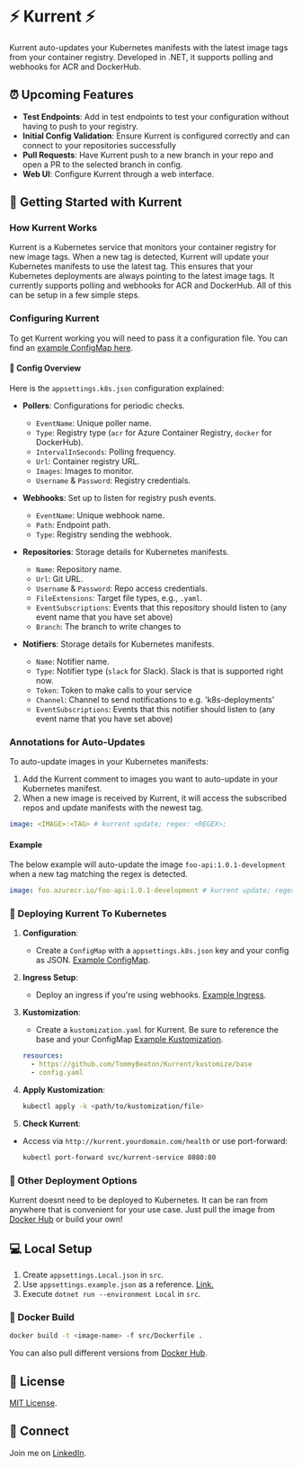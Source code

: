 # ⚡ Kurrent ⚡

Kurrent auto-updates your Kubernetes manifests with the latest image tags from your container registry. Developed in .NET, it supports polling and webhooks for ACR and DockerHub.

## ⏰ Upcoming Features

- **Test Endpoints**: Add in test endpoints to test your configuration without having to push to your registry.
- **Initial Config Validation**: Ensure Kurrent is configured correctly and can connect to your repositories successfully
- **Pull Requests**: Have Kurrent push to a new branch in your repo and open a PR to the selected branch in config.
- **Web UI**: Configure Kurrent through a web interface.
## 🚏 Getting Started with Kurrent

### How Kurrent Works
Kurrent is a Kubernetes service that monitors your container registry for new image tags.
When a new tag is detected, Kurrent will update your Kubernetes manifests to use the latest tag.
This ensures that your Kubernetes deployments are always pointing to the latest image tags.
It currently supports polling and webhooks for ACR and DockerHub. All of this can be setup in a few simple steps.

### Configuring Kurrent
To get Kurrent working you will need to pass it a configuration file. You can find an [example ConfigMap here](https://github.com/TommyBeaton/Kurrent/blob/main/kustomize/example/config.yaml).
#### 📝 Config Overview

Here is the `appsettings.k8s.json` configuration explained:

- **Pollers**: Configurations for periodic checks.
    - `EventName`: Unique poller name.
    - `Type`: Registry type (`acr` for Azure Container Registry, `docker` for DockerHub).
    - `IntervalInSeconds`: Polling frequency.
    - `Url`: Container registry URL.
    - `Images`: Images to monitor.
    - `Username` & `Password`: Registry credentials.

- **Webhooks**: Set up to listen for registry push events.
    - `EventName`: Unique webhook name.
    - `Path`: Endpoint path.
    - `Type`: Registry sending the webhook.

- **Repositories**: Storage details for Kubernetes manifests.
    - `Name`: Repository name.
    - `Url`: Git URL.
    - `Username` & `Password`: Repo access credentials.
    - `FileExtensions`: Target file types, e.g., `.yaml`.
    - `EventSubscriptions`: Events that this repository should listen to (any event name that you have set above)
    - `Branch`: The branch to write changes to
  
- **Notifiers**: Storage details for Kubernetes manifests.
    - `Name`: Notifier name.
    - `Type`: Notifier type (`slack` for Slack). Slack is that is supported right now.
    - `Token`: Token to make calls to your service
    - `Channel`: Channel to send notifications to e.g. 'k8s-deployments'
    - `EventSubscriptions`: Events that this notifier should listen to (any event name that you have set above)

### Annotations for Auto-Updates

To auto-update images in your Kubernetes manifests:
1. Add the Kurrent comment to images you want to auto-update in your Kubernetes manifest.
2. When a new image is received by Kurrent, it will access the subscribed repos and update manifests with the newest tag.
```yaml
image: <IMAGE>:<TAG> # kurrent update; regex: <REGEX>;
```

#### Example
The below example will auto-update the image `foo-api:1.0.1-development` when a new tag matching the regex is detected.

```yaml
image: foo.azurecr.io/foo-api:1.0.1-development # kurrent update; regex: .*dev*.;
```

### 🚀 Deploying Kurrent To Kubernetes

1. **Configuration**:
    - Create a `ConfigMap` with a `appsettings.k8s.json` key and your config as JSON. [Example ConfigMap](https://github.com/TommyBeaton/Kurrent/blob/main/kustomize/example/config.yaml).

2. **Ingress Setup**:
    - Deploy an ingress if you're using webhooks. [Example Ingress](https://github.com/TommyBeaton/Kurrent/blob/main/kustomize/example/ingress.yaml).

3. **Kustomization**:
    - Create a `kustomization.yaml` for Kurrent. Be sure to reference the base and your ConfigMap  [Example Kustomization](https://github.com/TommyBeaton/Kurrent/blob/main/kustomize/example/kustomization.yaml).
    ```yaml
    resources:
      - https://github.com/TommyBeaton/Kurrent/kustomize/base
      - config.yaml
    ```

4. **Apply Kustomization**:
    ```bash
    kubectl apply -k <path/to/kustomization/file>
    ```

5. **Check Kurrent**:
- Access via `http://kurrent.yourdomain.com/health` or use port-forward:
    ```bash
    kubectl port-forward svc/kurrent-service 8080:80 
    ```
### 🚀 Other Deployment Options
Kurrent doesnt need to be deployed to Kubernetes. It can be ran from anywhere that is convenient for your use case. Just pull the image from [Docker Hub](https://hub.docker.com/r/tommybeaton/kurrent) or build your own!

## 💻 Local Setup

1. Create `appsettings.Local.json` in `src`.
2. Use `appsettings.example.json` as a reference. [Link.](https://github.com/TommyBeaton/Kurrent/blob/main/src/appsettings.example.json)
3. Execute `dotnet run --environment Local` in `src`.

### 🐳 Docker Build

```bash
docker build -t <image-name> -f src/Dockerfile .
```
You can also pull different versions from [Docker Hub](https://hub.docker.com/r/tommybeaton/kurrent).

## 📜 License

[MIT License](https://choosealicense.com/licenses/mit/).

## 🤝 Connect

Join me on [LinkedIn](https://www.linkedin.com/in/tommy-beaton/).
